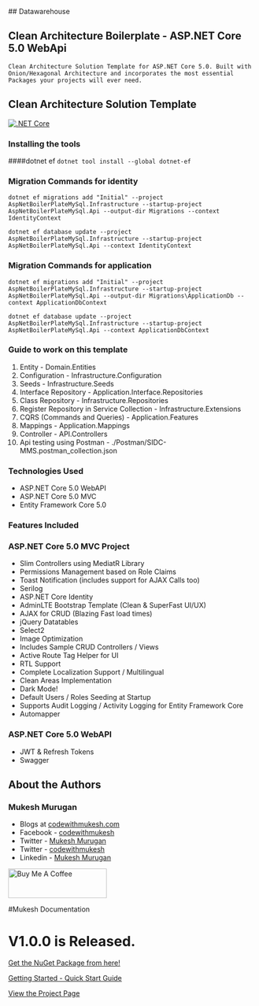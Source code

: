 ﻿﻿## Datawarehouse﻿

## Clean Architecture Boilerplate - ASP.NET Core 5.0 WebApi
`Clean Architecture Solution Template for ASP.NET Core 5.0. Built with Onion/Hexagonal Architecture and incorporates the most essential Packages your projects will ever need.`

## Clean Architecture Solution Template
[![.NET Core](https://github.com/SIDC-MISDEV/SIDC-Datawarehouse/actions/workflows/dotnet-core.yml/badge.svg)](https://github.com/SIDC-MISDEV/SIDC-Datawarehouse/actions/workflows/dotnet-core.yml)

### Installing the tools
####dotnet ef
`dotnet tool install --global dotnet-ef`

### Migration Commands for identity
`dotnet ef migrations add "Initial" --project AspNetBoilerPlateMySql.Infrastructure --startup-project AspNetBoilerPlateMySql.Api --output-dir Migrations --context IdentityContext`

`dotnet ef database update --project AspNetBoilerPlateMySql.Infrastructure --startup-project AspNetBoilerPlateMySql.Api --context IdentityContext`

### Migration Commands for application
`dotnet ef migrations add "Initial" --project AspNetBoilerPlateMySql.Infrastructure --startup-project AspNetBoilerPlateMySql.Api --output-dir Migrations\ApplicationDb --context ApplicationDbContext`

`dotnet ef database update --project AspNetBoilerPlateMySql.Infrastructure --startup-project AspNetBoilerPlateMySql.Api --context ApplicationDbContext`

### Guide to work on this template
1. Entity - Domain.Entities
2. Configuration - Infrastructure.Configuration
3. Seeds - Infrastructure.Seeds
4. Interface Repository - Application.Interface.Repositories
5. Class Repository - Infrastructure.Repositories
6. Register Repository in Service Collection -  Infrastructure.Extensions
7. CQRS (Commands and Queries) - Application.Features
8. Mappings - Application.Mappings
9. Controller - API.Controllers
10. Api testing using Postman - ./Postman/SIDC-MMS.postman_collection.json

### Technologies Used

- ASP.NET Core 5.0 WebAPI
- ASP.NET Core 5.0 MVC
- Entity Framework Core 5.0

### Features Included

### ASP.NET Core 5.0 MVC Project
- Slim Controllers using MediatR Library
- Permissions Management based on Role Claims
- Toast Notification (includes support for AJAX Calls too)
- Serilog
- ASP.NET Core Identity
- AdminLTE Bootstrap Template (Clean & SuperFast UI/UX)
- AJAX for CRUD (Blazing Fast load times)
- jQuery Datatables
- Select2
- Image Optimization
- Includes Sample CRUD Controllers / Views
- Active Route Tag Helper for UI
- RTL Support
- Complete Localization Support / Multilingual
- Clean Areas Implementation
- Dark Mode!
- Default Users / Roles Seeding at Startup
- Supports Audit Logging / Activity Logging for Entity Framework Core
- Automapper

### ASP.NET Core 5.0 WebAPI
- JWT & Refresh Tokens
- Swagger



## About the Authors

### Mukesh Murugan
- Blogs at [codewithmukesh.com](https://www.codewithmukesh.com)
- Facebook - [codewithmukesh](https://www.facebook.com/codewithmukesh)
- Twitter - [Mukesh Murugan](https://www.twitter.com/iammukeshm)
- Twitter - [codewithmukesh](https://www.twitter.com/codewithmukesh)
- Linkedin - [Mukesh Murugan](https://www.linkedin.com/in/iammukeshm/)

<a href="https://www.buymeacoffee.com/codewithmukesh" target="_blank"><img src="https://cdn.buymeacoffee.com/buttons/v2/default-yellow.png" alt="Buy Me A Coffee" width="200"  style="height: 60px !important;width: 200px !important;" ></a>

#Mukesh Documentation
# V1.0.0 is Released.

[Get the NuGet Package from here!](https://www.nuget.org/packages/SIDC-Datawarehouse/)

[Getting Started - Quick Start Guide](https://codewithmukesh.com/blog/aspnet-core-hero-boilerplate-quick-start-guide/)

[View the Project Page](https://codewithmukesh.com/project/aspnet-core-hero-boilerplate/)
